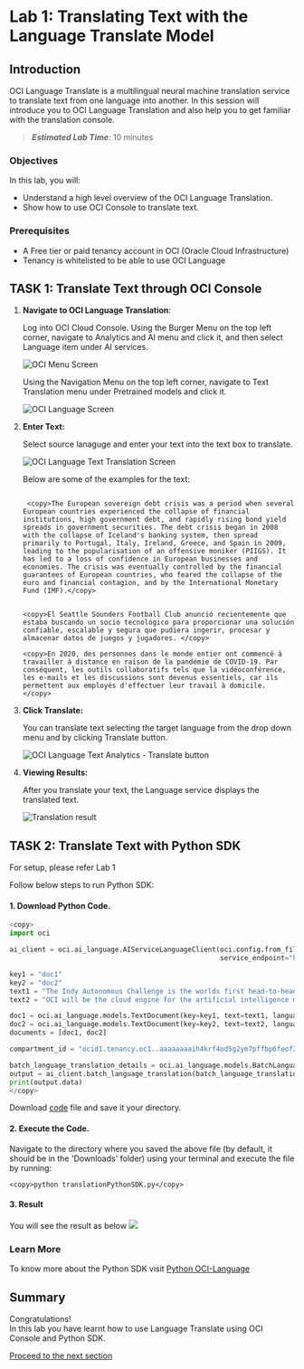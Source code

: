 # Lab 1: Translating Text with the Language Translate Model

## Introduction

OCI Language Translate is a multilingual neural machine translation service to translate text from one language into another.
In this session will introduce you to OCI Language Translation and also help you to get familiar with the translation console.

> ***Estimated Lab Time***: 10 minutes

### Objectives

In this lab, you will:

- Understand a high level overview of the OCI Language Translation.
- Show how to use OCI Console to translate text.

### Prerequisites

- A Free tier or paid tenancy account in OCI (Oracle Cloud Infrastructure)
- Tenancy is whitelisted to be able to use OCI Language


## **TASK 1:** Translate Text through OCI Console


1. **Navigate to OCI Language Translation**: 

    Log into OCI Cloud Console. Using the Burger Menu on the top left corner, navigate to Analytics and AI menu and click it, and then select Language item under AI services.

    ![OCI Menu Screen](./images/navigate-to-ai-language-menu.png " ")

    Using the Navigation Menu on the top left corner, navigate to Text Translation menu under Pretrained models and click it.

    ![OCI Language Screen](./images/navigate-to-translation.png " ")

2. **Enter Text:** 

    Select source lanaguge and enter your text into the text box to translate.
    
    ![OCI Language Text Translation Screen](./images/enter-text.png " ")

    Below are some of the examples for the text:
    ```

     <copy>The European sovereign debt crisis was a period when several European countries experienced the collapse of financial institutions, high government debt, and rapidly rising bond yield spreads in government securities. The debt crisis began in 2008 with the collapse of Iceland's banking system, then spread primarily to Portugal, Italy, Ireland, Greece, and Spain in 2009, leading to the popularisation of an offensive moniker (PIIGS). It has led to a loss of confidence in European businesses and economies. The crisis was eventually controlled by the financial guarantees of European countries, who feared the collapse of the euro and financial contagion, and by the International Monetary Fund (IMF).</copy>
    ```
    ```

    <copy>El Seattle Sounders Football Club anunció recientemente que estaba buscando un socio tecnológico para proporcionar una solución confiable, escalable y segura que pudiera ingerir, procesar y almacenar datos de juegos y jugadores. </copy>
    ```
    ```
    <copy>En 2020, des personnes dans le monde entier ont commencé à travailler à distance en raison de la pandémie de COVID-19. Par conséquent, les outils collaboratifs tels que la vidéoconférence, les e-mails et les discussions sont devenus essentiels, car ils permettent aux employés d'effectuer leur travail à domicile. </copy>
    ```

3. **Click Translate:** 

    You can translate text selecting the target language from the drop down menu and by clicking Translate button.
    
    ![OCI Language Text Analytics - Translate button](./images/translate-button.png " ")

4. **Viewing Results:**

    After you translate your text, the Language service displays the translated text.

    ![Translation result](./images/translate-result.png " ")


## **TASK 2:** Translate Text with Python SDK

For setup, please refer Lab 1

Follow below steps to run Python SDK:

#### 1. Download Python Code.

```Python
<copy>
import oci

ai_client = oci.ai_language.AIServiceLanguageClient(oci.config.from_file(),
                                                    service_endpoint="https://language.aiservice-preprod.us-ashburn-1.oci.oraclecloud.com")

key1 = "doc1"
key2 = "doc2"
text1 = "The Indy Autonomous Challenge is the worlds first head-to-head, high speed autonomous race taking place at the Indianapolis Motor Speedway"
text2 = "OCI will be the cloud engine for the artificial intelligence models that drive the MIT Driverless cars."

doc1 = oci.ai_language.models.TextDocument(key=key1, text=text1, language_code="en")
doc2 = oci.ai_language.models.TextDocument(key=key2, text=text2, language_code="en")
documents = [doc1, doc2]

compartment_id = "ocid1.tenancy.oc1..aaaaaaaaih4krf4od5g2ym7pffbp6feof3rx64522aoxxvv3iuw3tam6fvea" #TODO Provide your compartmentId here

batch_language_translation_details = oci.ai_language.models.BatchLanguageTranslationDetails(documents=documents, compartment_id=compartment_id, target_language_code="de")
output = ai_client.batch_language_translation(batch_language_translation_details)
print(output.data)
</copy>
```

Download [code](./files/translationPythonSDK.py) file and save it your directory.

#### 2. Execute the Code.
Navigate to the directory where you saved the above file (by default, it should be in the 'Downloads' folder) using your terminal and execute the file by running:

```
<copy>python translationPythonSDK.py</copy>
```
#### 3. Result
You will see the result as below
    ![](./images/translationResult.png " ")

### Learn More
To know more about the Python SDK visit [Python OCI-Language](https://docs.oracle.com/en-us/iaas/tools/python/2.43.1/api/ai_language/client/oci.ai_language.AIServiceLanguageClient.html)


## **Summary**

Congratulations! </br>
In this lab you have learnt how to use Language Translate using OCI Console and Python SDK.

[Proceed to the next section](#next)

